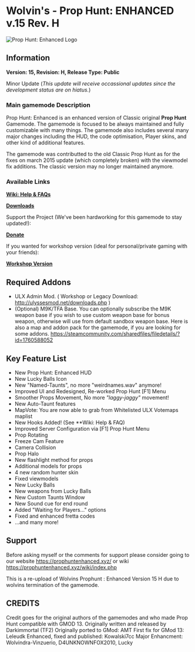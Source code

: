 # Wolvin's - Prop Hunt: ENHANCED v.15 Rev. H

![Prop Hunt: Enhanced Logo](https://i.ibb.co/7Yq3PhX/image.png "Prop Hunt: Enhanced v.15")

## Information
**Version: 15, Revision: H, Release Type: Public**

Minor Update (*This update will receive occassional updates since the development status are on hiatus.*)

### Main gamemode Description
Prop Hunt: Enhanced is an enhanced version of Classic original **Prop Hunt** Gamemode. The gamemode is focused to be always maintained and fully customizable with many things.
The gamemode also includes several many major changes including the HUD, the code optimisation, Player skins, and other kind of additional features.

The gamemode was contributted to the old Classic Prop Hunt as for the fixes on march 2015 update (which completely broken) with the viewmodel fix additions. The classic version may no longer
maintained anymore.

### Available Links
[**Wiki: Help & FAQs**](https://prophuntenhanced.xyz/wiki/index.php)

[**Downloads**](https://prophuntenhanced.xyz/download)

Support the Project (We've been hardworking for this gamemode to stay updated!):

[**Donate**](https://prophuntenhanced.xyz/donate)

If you wanted for workshop version (ideal for personal/private gaming with your friends):

[**Workshop Version**](https://steamcommunity.com/sharedfiles/filedetails/?id=1758906555)

## Required Addons
* ULX Admin Mod. ( Workshop or Legacy Download: http://ulyssesmod.net/downloads.php )
* (Optional) M9K/TFA Base. You can optionally subscribe the M9K weapon base if you wish to use custom weapon base for bonus weapon, otherwise will use from default sandbox weapon base.
Here is also a map and addon pack for the gamemode, if you are looking for some addons.
https://steamcommunity.com/sharedfiles/filedetails/?id=1760588052

## Key Feature List
* New Prop Hunt: Enhanced HUD
* New Lucky Balls Icon
* New "Named-Taunts", no more "weirdnames.wav" anymore!
* Improved UI and Redesigned, Re-worked Prop Hunt [F1] Menu
* Smoother Props Movement, No more *"laggy-jaggy"* movement!
* New Auto-Taunt features
* MapVote: You are now able to grab from Whitelisted ULX Votemaps maplist
* New Hooks Added! (See **Wiki: Help & FAQ)
* Improved Server Configuration via [F1] Prop Hunt Menu
* Prop Rotating
* Freeze Cam Feature
* Camera Collision
* Prop Halo
* New flashlight method for props
* Additional models for props
* 4 new random hunter skin
* Fixed viewmodels
* New Lucky Balls
* New weapons from Lucky Balls
* New Custom Taunts Window
* New Sound cue for end round
* Added "Waiting for Players..." options
* Fixed and enhanced fretta codes
* ...and many more!

## Support
Before asking myself or the comments for support please consider going to our website https://prophuntenhanced.xyz/ or wiki https://prophuntenhanced.xyz/wiki/index.php

This is a re-upload of Wolvins Prophunt : Enhanced Version 15 H due to wolvins termination of the gamemode.

## CREDITS
Credit goes for the original authors of the gamemodes and who made Prop Hunt compatible with GMOD 13.
Originally written and released by Darkimmortal (TF2)
Originally ported to GMod: AMT
First fix for GMod 13: Leleudk
Enhanced, fixed and published: Kowalski7cc
Major Enhancment: Wolvindra-Vinzuerio, D4UNKNOWNFOX2010, Lucky

